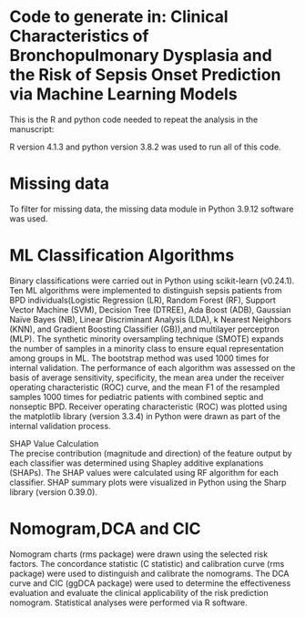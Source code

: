 # Code to generate in: Clinical Characteristics of Bronchopulmonary Dysplasia and the Risk of Sepsis Onset Prediction via Machine Learning Models 

This is the R and python code needed to repeat the analysis in the manuscript:

R version 4.1.3 and python version 3.8.2 was used to run all of this code. 
# Missing data
To filter for missing data, the missing data module in Python 3.9.12 software was used.

# ML Classification Algorithms

Binary classifications were carried out in Python using scikit-learn (v0.24.1). Ten ML algorithms were implemented to distinguish sepsis patients from BPD individuals(Logistic Regression (LR), Random Forest (RF), Support Vector Machine (SVM), Decision Tree (DTREE), Ada Boost (ADB), Gaussian Naïve Bayes (NB), Linear Discriminant Analysis (LDA), k Nearest Neighbors (KNN), and Gradient Boosting Classifier (GB)),and multilayer perceptron (MLP). The synthetic minority oversampling technique (SMOTE) expands the number of samples in a minority class to ensure equal representation among groups in ML. The bootstrap method was used 1000 times for internal validation. The performance of each algorithm was assessed on the basis of average sensitivity, specificity, the mean area under the receiver operating characteristic (ROC) curve, and the mean F1 of the resampled samples 1000 times for pediatric patients with combined septic and nonseptic BPD. Receiver operating characteristic (ROC) was plotted using the matplotlib library (version 3.3.4) in Python were drawn as part of the internal validation process. 


 SHAP Value Calculation    
The precise contribution (magnitude and direction) of the feature output by each classifier was determined using Shapley additive explanations (SHAPs). The SHAP values were calculated using RF algorithm for each classifier. SHAP summary plots were visualized in Python using the Sharp library (version 0.39.0).


# Nomogram,DCA and CIC 

Nomogram charts (rms package) were drawn using the selected risk factors. The concordance statistic (C statistic) and calibration curve (rms package) were used to distinguish and calibrate the nomograms. The DCA curve and CIC (ggDCA package) were used to determine the effectiveness evaluation and evaluate the clinical applicability of the risk prediction nomogram. Statistical analyses were performed via R software.

